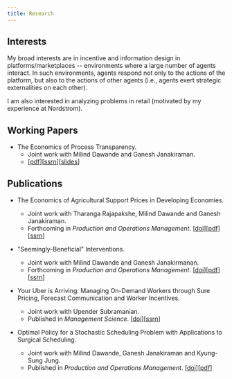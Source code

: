 ```yaml
---
title: Research
---
```


## Interests

My broad interests are in incentive and information design in platforms/marketplaces -- environments where a large number of agents interact. In such environments, agents respond not only to the actions of the platform, but also to the actions of other agents (i.e., agents exert strategic externalities on each other). 

I am also interested in analyzing problems in retail (motivated by my experience at Nordstrom). 


## Working Papers

* The Economics of Process Transparency. 
  * Joint work with Milind Dawande and Ganesh Janakiraman. 
  * [[pdf](/files/manuscripts/process-transparency-nonblind.pdf)][[ssrn](https://papers.ssrn.com/sol3/papers.cfm?abstract_id=3715037)][[slides](/files/slides/process-transparency.pdf)]

## Publications

* The Economics of Agricultural Support Prices in Developing Economies. 
  * Joint work with Tharanga Rajapakshe, Milind Dawande and Ganesh Janakiraman. 
  * Forthcoming in *Production and Operations Management*. [[doi](https://onlinelibrary.wiley.com/doi/10.1111/poms.13416)][[pdf](/files/manuscripts/gsp-nonblind.pdf)][[ssrn](https://papers.ssrn.com/sol3/papers.cfm?abstract_id=3103334)]
  
* "Seemingly-Beneficial" Interventions.
  * Joint work with Milind Dawande and Ganesh Janakirmanan. 
  * Forthcoming in *Production and Operations Management*. [[doi](https://onlinelibrary.wiley.com/doi/abs/10.1111/poms.13457)][[pdf](/files/manuscripts/Seemingly-Beneficial-Interventions-NonBlind.pdf)][[ssrn](https://papers.ssrn.com/sol3/papers.cfm?abstract_id=3416634)]
  
* Your Uber is Arriving: Managing On-Demand Workers through Sure Pricing, Forecast Communication and Worker Incentives.
  * Joint work with Upender Subramanian. 
  * Published in *Management Science*. [[doi](https://pubsonline.informs.org/doi/10.1287/mnsc.2018.3050)][[ssrn](https://papers.ssrn.com/sol3/papers.cfm?abstract_id=2895227)]
  
* Optimal Policy for a Stochastic Scheduling Problem with Applications to Surgical Scheduling.
  * Joint work with Milind Dawande, Ganesh Janakiraman and Kyung-Sung Jung. 
  * Published in *Production and Operations Management*.  [[doi](https://onlinelibrary.wiley.com/doi/abs/10.1111/poms.12538)][[pdf](/files/manuscripts/scheduling-sset.pdf)]